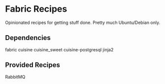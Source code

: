 # Fabric Recipes

Opinionated recipes for getting stuff done. Pretty much Ubuntu/Debian only.

## Dependencies

fabric cuisine cuisine_sweet cuisine-postgresql jinja2

## Provided Recipes

RabbitMQ
